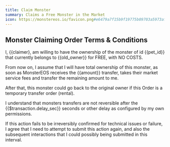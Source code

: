 ```yaml
---
title: Claim Monster
summary: Claims a Free Monster in the Market
icon: https://monstereos.io/favicon.png#e6479a7f15b9f19775b09703a5973af41e6e6c0eefbe0c09b9f032a286248b74
---
```


## Monster Claiming Order Terms & Conditions

I, {{claimer}, am willing to have the ownership of the monster of
id {{pet_id}} that currently belongs to {{old_owner}} for FREE, with
NO COSTS.

From now on, I assume that I will have total ownership of this monster,
as soon as MonsterEOS receives the {{amount}} transfer, takes
their market service fees and transfer the remaining amount to me.

After that, this monster could go back to the original owner
if this Order is a temporary transfer order (rental).

I understand that monsters transfers are not reversible after the
{{$transaction.delay_sec}} seconds or other delay as configured
by my own permissions.

If this action fails to be irreversibly confirmed for technical issues
or failure, I agree that I need to attempt to submit this action again,
and also the subsequent interactions that I could possibly being submitted
in this interval.
